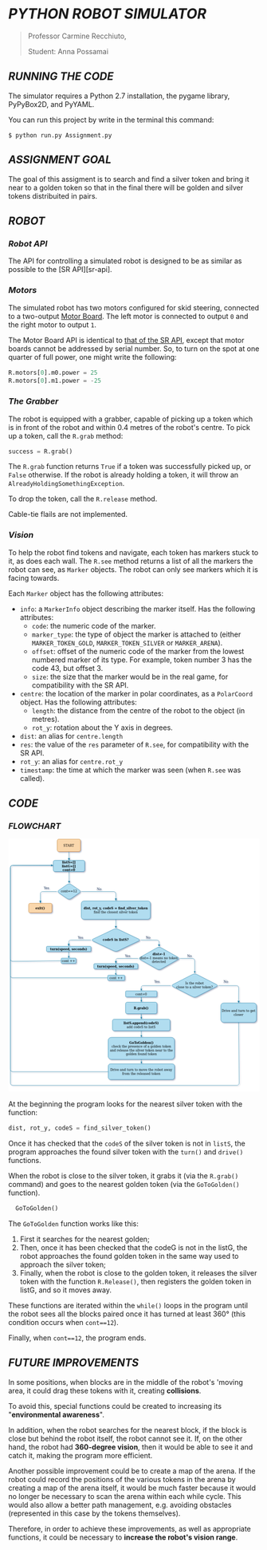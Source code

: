 
# *PYTHON ROBOT SIMULATOR*

> Professor Carmine Recchiuto, <p>Student: Anna Possamai


## *RUNNING THE CODE*
The simulator requires a Python 2.7 installation, the pygame library, PyPyBox2D, and PyYAML.

You can run this project by write in the terminal this command:
```
$ python run.py Assignment.py
```

## *ASSIGNMENT GOAL*

The goal of this assigment is to search and find a silver token and bring it near to a golden token so that in the final there will be golden and silver tokens distribuited in pairs.

## *ROBOT*


### *Robot API*


The API for controlling a simulated robot is designed to be as similar as possible to the [SR API][sr-api].

### *Motors* ###

The simulated robot has two motors configured for skid steering, connected to a two-output [Motor Board](https://studentrobotics.org/docs/kit/motor_board). The left motor is connected to output `0` and the right motor to output `1`.

The Motor Board API is identical to [that of the SR API](https://studentrobotics.org/docs/programming/sr/motors/), except that motor boards cannot be addressed by serial number. So, to turn on the spot at one quarter of full power, one might write the following:

```python
R.motors[0].m0.power = 25
R.motors[0].m1.power = -25
```

### *The Grabber* ###

The robot is equipped with a grabber, capable of picking up a token which is in front of the robot and within 0.4 metres of the robot's centre. To pick up a token, call the `R.grab` method:

```python
success = R.grab()
```

The `R.grab` function returns `True` if a token was successfully picked up, or `False` otherwise. If the robot is already holding a token, it will throw an `AlreadyHoldingSomethingException`.


To drop the token, call the `R.release` method.

Cable-tie flails are not implemented.

### *Vision* ###

To help the robot find tokens and navigate, each token has markers stuck to it, as does each wall. The `R.see` method returns a list of all the markers the robot can see, as `Marker` objects. The robot can only see markers which it is facing towards.

Each `Marker` object has the following attributes:

* `info`: a `MarkerInfo` object describing the marker itself. Has the following attributes:
  * `code`: the numeric code of the marker.
  * `marker_type`: the type of object the marker is attached to (either `MARKER_TOKEN_GOLD`, `MARKER_TOKEN_SILVER` or `MARKER_ARENA`).
  * `offset`: offset of the numeric code of the marker from the lowest numbered marker of its type. For example, token number 3 has the code 43, but offset 3.
  * `size`: the size that the marker would be in the real game, for compatibility with the SR API.
* `centre`: the location of the marker in polar coordinates, as a `PolarCoord` object. Has the following attributes:
  * `length`: the distance from the centre of the robot to the object (in metres).
  * `rot_y`: rotation about the Y axis in degrees.
* `dist`: an alias for `centre.length`
* `res`: the value of the `res` parameter of `R.see`, for compatibility with the SR API.
* `rot_y`: an alias for `centre.rot_y`
* `timestamp`: the time at which the marker was seen (when `R.see` was called).

## *CODE* ##

### *FLOWCHART* ###
![Flowchart](Flowchart.png )


At the beginning the program looks for the nearest silver token with the function:
```python    
dist, rot_y, codeS = find_silver_token()
```
Once it has checked that the `codeS` of the silver token is not in `listS`, the program approaches the found silver token with the `turn()` and `drive()` functions.

When the robot is close to the silver token, it grabs it (via the `R.grab()` command) and goes to the nearest golden token (via the `GoToGolden()` function).

```python    
  GoToGolden()
```
The `GoToGolden` function works like this:
1. First it searches for the nearest golden;
2. Then, once it has been checked that the codeG is not in the listG, the robot approaches the found golden token in the same way used to approach the silver token;
3. Finally, when the robot is close to the golden token, it releases the silver token with the function `R.Release()`, then registers the golden token in listG, and so it moves away.

These functions are iterated within the `while()` loops in the program until the robot sees all the blocks paired once it has turned at least 360° (this condition occurs when `cont==12`).

Finally, when `cont==12`, the program ends.

## *FUTURE IMPROVEMENTS*
In some positions, when blocks are in the middle of the robot's 'moving area, it could drag these tokens with it, creating **collisions**.

To avoid this, special functions could be created to increasing its "**environmental awareness**".

In addition, when the robot searches for the nearest block, if the block is close but behind the robot itself, the robot cannot see it. If, on the other hand, the robot had **360-degree vision**, then it would be able to see it and catch it, making the program more efficient.

Another possible improvement could be to create a map of the arena. If the robot could record the positions of the various tokens in the arena by creating a map of the arena itself, it would be much faster because it would no longer be necessary to scan the arena within each while cycle. 
This would also allow a better path management, e.g. avoiding obstacles (represented in this case by the tokens themselves).
 
Therefore, in order to achieve these improvements, as well as appropriate functions, it could be necessary to **increase the robot's vision range**.
